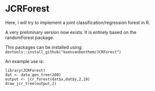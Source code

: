 # JCRForest
Here, I will try to implement a joint classification/regression forest in R. 

A very preliminary version now exists. It is entirely based on the randomForest package.

This packages can be installed using:
`devtools::install_github("koenvanbenthem/JCRForest") `

An example use is:
```
library(JCRForest)
dat <- data_gen_tree(200)
output <- jcr_forest(dat$x,dat$y,2,10)
draw_jcr_tree(output,2)
```
